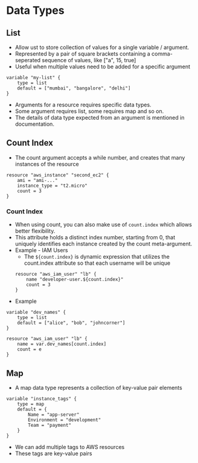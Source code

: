 # Data Types
## List
- Allow ust to store collection of values for a single variable / argument.
- Represented by a pair of square brackets containing a comma-seperated sequence of values, like ["a", 15, true]
- Useful when multiple values need to be added for a specific argument
```
variable "my-list" {
    type = list
    default = ["mumbai", "bangalore", "delhi"]
}
```
- Arguments for a resource requires specific data types.
- Some argument requires list, some requires map and so on.
- The details of data type expected from an argument is mentioned in documentation.

## Count Index
- The count argument accepts a while number, and creates that many instances of the resource
```
resource "aws_instance" "second_ec2" {
    ami = "ami-..."
    instance_type = "t2.micro"
    count = 3
}
```

### Count Index
- When using count, you can also make use of `count.index` which allows better flexibility.
- This attribute holds a distinct index number, starting from 0, that uniquely identifies each instance created by the count meta-argument.
- Example - IAM Users
    - The `${count.index}` is dynamic expression that utilizes the count.index attribute so that each username will be unique
    ```
    resource "aws_iam_user" "lb" {
        name "developer-user.${count.index}"
        count = 3
    }
    ```
- Example
```
variable "dev_names" {
    type = list
    default = ["alice", "bob", "johncorner"]
}

resource "aws_iam_user" "lb" {
    name = var.dev_names[count.index]
    count = e
}
```

## Map
- A map data type represents a collection of key-value pair elements
```
variable "instance_tags" {
    type = map 
    default = {
        Name = "app-server"
        Environment = "development"
        Team = "payment"
    }
}
```
- We can add multiple tags to AWS resources
- These tags are key-value pairs